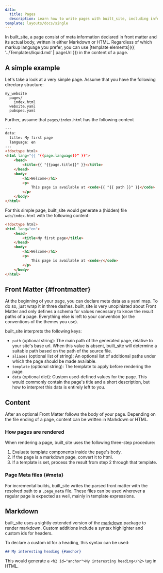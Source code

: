 ```yaml
---
data:
  title: Pages
  description: Learn how to write pages with built_site, including information about front matter and Markdown
template: layouts/docs/single
---
```


In built_site, a page consist of meta information declared in front matter and
its actual body, written in either Markdown or HTML.
Regardless of which markup language you prefer, you can use 
[template elements]({{ '../Templates/liquid.md' | pageUrl }}) in the content of a page.

## A simple example

Let's take a look at a very simple page. Assume that you have the following
directory structure:

```
my_website
  pages/
    index.html
  website.yaml
  pubspec.yaml
```

Further, assume that `pages/index.html` has the following content

```html
---
data:
  title: My first page
  language: en
---
<!doctype html>
<html lang="{{ "{{page.language}}" }}">
    <head>
        <title>{{ "{{page.title}}" }}</title>
    </head>
    <body>
        <h1>Welcome</h1>
        <p>
            This page is available at <code>{{ "{{ path }}" }}</code>
        </p>
    </body>
</html>
```

For this simple page, built_site would generate a (hidden) file 
`web/index.html` with the following content:

```html
<!doctype html>
<html lang="en">
    <head>
        <title>My first page</title>
    </head>
    <body>
        <h1>Welcome</h1>
        <p>
            This page is available at <code>/</code>
        </p>
    </body>
</html>
```

## Front Matter {#frontmatter}

At the beginning of your page, you can declare meta data as a yaml map.
To do so, just wrap it in three dashes.
built_site is very unopiniated about Front Matter and only defines a schema for
values necessary to know the result paths of a page. Everything else is left to
your convention (or the conventions of the themes you use).

built_site interprets the following keys:
 - `path` (optional string): The main path of the generated page, relative to
   your site's base url.
   When this value is absent, built_site will determine a suitable path based on
   the path of the source file.
 - `aliases` (optional list of string): An optional list of additional paths
   under which the page should be made available.
 - `template` (optional string): The template to apply before rendering the
   page.
 - `data` (optional dict): Custom used-defined values for the page. This would
   commonly contain the page's title and a short description, but how to
   interpret this data is entirely left to you.

## Content

After an optional Front Matter follows the body of your page.
Depending on the file ending of a page, content can be written in Markdown or 
HTML.

### How pages are rendered

When rendering a page, built_site uses the following three-step procedure:

1. Evaluate template components inside the page's body.
2. If the page is a markdown page, convert it to html.
3. If a template is set, process the result from step 2 through that template.

### Page Meta files {#meta}

For incremental builds, built_site writes the parsed front matter with the
resolved path to a `.page_meta` file. These files can be used wherever a
regular page is expected as well, mainly in template expressions.

## Markdown

built_site uses a sightly extended version of the [markdown](https://pub.dev/packages/markdown)
package to render markdown. Custom additions include a syntax highlighter and
custom ids for headers.

To declare a custom id for a heading, this syntax can be used:

```md
## My interesting heading {#anchor}
```

This would generate a `<h2 id="anchor">My interesting heading</h2>` tag in HTML.
